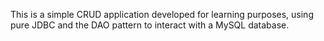 This is a simple CRUD application developed for learning purposes, using pure JDBC and the DAO pattern to interact with a MySQL database.
